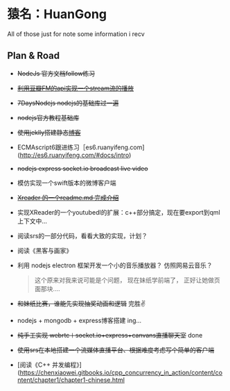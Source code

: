 # 猿名：HuanGong

All of those just for note some information i recv

## Plan & Road

* ~~NodeJs 官方文档follow练习~~
* ~~[利用豆瓣FM的api实现一个stream流的播放](/program_project/做xreader过程中的感悟.md)~~
* ~~7DaysNodejs nodejs的基础库过一遍~~
* ~~nodejs官方教程基础库~~
* ~~使用jeklly搭建静态~~[~~博客~~](http://huangong.github.io/GreatBlog/)
* ECMAscript6跟进练习［es6.ruanyifeng.com](http://es6.ruanyifeng.com/#docs/intro)
* ~~nodejs express socket.io broadcast live video~~
* 模仿实现一个swift版本的微博客户端
* ~~[Xreader 的一个readme.md 完成介绍](/program_project/做xreader过程中的感悟.md)~~
* 实现XReader的一个youtubedl的扩展：c++部分搞定，现在要export到qml上下文中...
* 阅读srs的一部分代码，看看大致的实现，计划？
* 阅读《黑客与画家》
* 利用 nodejs electron 框架开发一个小的音乐播放器？ 仿照网易云音乐？

  > 这个原来对我来说可能是个问题， 现在妹纸学前端了， 正好让她做页面那块....

* ~~和妹纸比赛，谁能先实现抽奖动画和逻辑~~ 完胜✌️

* nodejs + mongodb + express博客搭建 ing...

* ~~纯手工实现 webrtc＋socket.io+express+canvans直播聊天室~~ done
* ~~使用srs在本地搭建一个流媒体直播平台、根据难度考虑写个简单的客户端~~
* [阅读《C++ 并发编程》](https://chenxiaowei.gitbooks.io/cpp_concurrency_in_action/content/content/chapter1/chapter1-chinese.html



